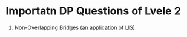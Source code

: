 # Importatn DP Questions of Lvele 2

1. <a href = "./LISNonOverLappingBridges.java" >Non-Overlapping Bridges (an application of LIS)</a>